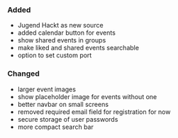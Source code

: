### Added

- Jugend Hackt as new source
- added calendar button for events
- show shared events in groups
- make liked and shared events searchable
- option to set custom port

### Changed

- larger event images
- show placeholder image for events without one
- better navbar on small screens
- removed required email field for registration for now
- secure storage of user passwords
- more compact search bar